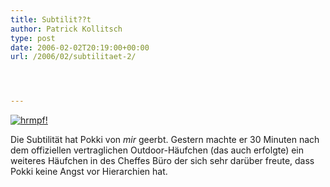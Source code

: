 ```yaml
---
title: Subtilit??t
author: Patrick Kollitsch
type: post
date: 2006-02-02T20:19:00+00:00
url: /2006/02/subtilitaet-2/




---
```

[![hrmpf!][1]][2]

Die Subtilit&auml;t hat Pokki von _mir_ geerbt. Gestern machte er 30 Minuten nach dem offiziellen vertraglichen Outdoor-H&auml;ufchen (das auch erfolgte) ein weiteres H&auml;ufchen in des Cheffes B&uuml;ro der sich sehr dar&uuml;ber freute, dass Pokki keine Angst vor Hierarchien hat.

 [1]: //static.flickr.com/22/94746617_fcf2bb615e.jpg
 [2]: http://www.flickr.com/photos/schreibblogade/94746617/ "hrmpf!"